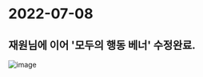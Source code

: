 # 2022-07-08

## 재원님에 이어 '모두의 행동 베너' 수정완료.
![image](https://user-images.githubusercontent.com/66302122/177913252-20df161a-20e5-4deb-bb13-bf6598ce12ba.png)


